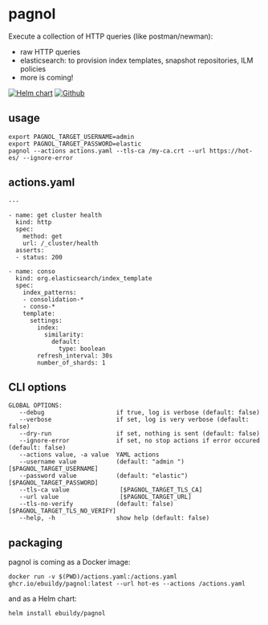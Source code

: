 # pagnol

Execute a collection of HTTP queries (like postman/newman):
* raw HTTP queries
* elasticsearch: to provision index templates, snapshot repositories, ILM policies
* more is coming!

[![Helm chart](https://img.shields.io/github/v/release/ebuildy/pagnol?display_name=tag&label=Helm%20chart)]()  [![Github](https://img.shields.io/github/issues-raw/ebuildy/pagnol?style=flat-square)](https://github.com/ebuildy/pagnol/issues)

## usage

```
export PAGNOL_TARGET_USERNAME=admin
export PAGNOL_TARGET_PASSWORD=elastic
pagnol --actions actions.yaml --tls-ca /my-ca.crt --url https://hot-es/ --ignore-error
```

## actions.yaml

```
---

- name: get cluster health
  kind: http
  spec:
    method: get
    url: /_cluster/health
  asserts:
  - status: 200

- name: conso
  kind: org.elasticsearch/index_template
  spec:
    index_patterns:
    - consolidation-*
    - conso-*
    template:
      settings:
        index:
          similarity:
            default:
              type: boolean
        refresh_interval: 30s
        number_of_shards: 1
```

## CLI options

```
GLOBAL OPTIONS:
   --debug                    if true, log is verbose (default: false)
   --verbose                  if set, log is very verbose (default: false)
   --dry-run                  if set, nothing is sent (default: false)
   --ignore-error             if set, no stop actions if error occured (default: false)
   --actions value, -a value  YAML actions
   --username value           (default: "admin ") [$PAGNOL_TARGET_USERNAME]
   --password value           (default: "elastic") [$PAGNOL_TARGET_PASSWORD]
   --tls-ca value              [$PAGNOL_TARGET_TLS_CA]
   --url value                 [$PAGNOL_TARGET_URL]
   --tls-no-verify            (default: false) [$PAGNOL_TARGET_TLS_NO_VERIFY]
   --help, -h                 show help (default: false)
```

## packaging

pagnol is coming as a Docker image:

```
docker run -v $(PWD)/actions.yaml:/actions.yaml ghcr.io/ebuildy/pagnol:latest --url hot-es --actions /actions.yaml
```

and as a Helm chart:

```
helm install ebuildy/pagnol
```
